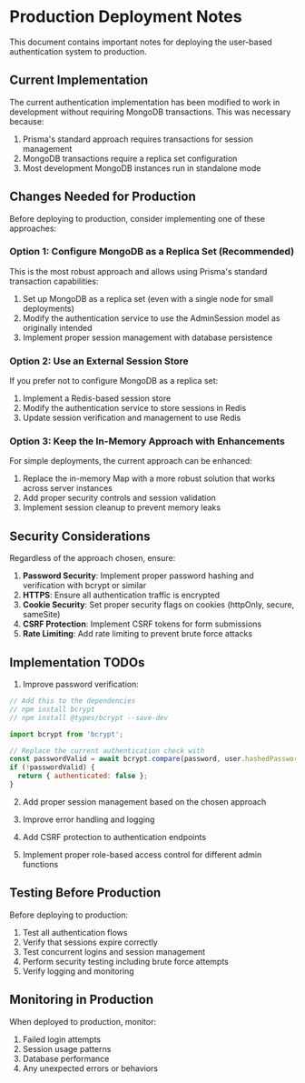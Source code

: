 # Production Deployment Notes

This document contains important notes for deploying the user-based authentication system to production.

## Current Implementation

The current authentication implementation has been modified to work in development without requiring MongoDB transactions. This was necessary because:

1. Prisma's standard approach requires transactions for session management
2. MongoDB transactions require a replica set configuration
3. Most development MongoDB instances run in standalone mode

## Changes Needed for Production

Before deploying to production, consider implementing one of these approaches:

### Option 1: Configure MongoDB as a Replica Set (Recommended)

This is the most robust approach and allows using Prisma's standard transaction capabilities:

1. Set up MongoDB as a replica set (even with a single node for small deployments)
2. Modify the authentication service to use the AdminSession model as originally intended
3. Implement proper session management with database persistence

### Option 2: Use an External Session Store

If you prefer not to configure MongoDB as a replica set:

1. Implement a Redis-based session store
2. Modify the authentication service to store sessions in Redis
3. Update session verification and management to use Redis

### Option 3: Keep the In-Memory Approach with Enhancements

For simple deployments, the current approach can be enhanced:

1. Replace the in-memory Map with a more robust solution that works across server instances
2. Add proper security controls and session validation
3. Implement session cleanup to prevent memory leaks

## Security Considerations

Regardless of the approach chosen, ensure:

1. **Password Security**: Implement proper password hashing and verification with bcrypt or similar
2. **HTTPS**: Ensure all authentication traffic is encrypted
3. **Cookie Security**: Set proper security flags on cookies (httpOnly, secure, sameSite)
4. **CSRF Protection**: Implement CSRF tokens for form submissions
5. **Rate Limiting**: Add rate limiting to prevent brute force attacks

## Implementation TODOs

1. Improve password verification:
```javascript
// Add this to the dependencies
// npm install bcrypt
// npm install @types/bcrypt --save-dev

import bcrypt from 'bcrypt';

// Replace the current authentication check with
const passwordValid = await bcrypt.compare(password, user.hashedPassword);
if (!passwordValid) {
  return { authenticated: false };
}
```

2. Add proper session management based on the chosen approach

3. Improve error handling and logging

4. Add CSRF protection to authentication endpoints

5. Implement proper role-based access control for different admin functions

## Testing Before Production

Before deploying to production:

1. Test all authentication flows
2. Verify that sessions expire correctly
3. Test concurrent logins and session management
4. Perform security testing including brute force attempts
5. Verify logging and monitoring

## Monitoring in Production

When deployed to production, monitor:

1. Failed login attempts
2. Session usage patterns
3. Database performance
4. Any unexpected errors or behaviors
